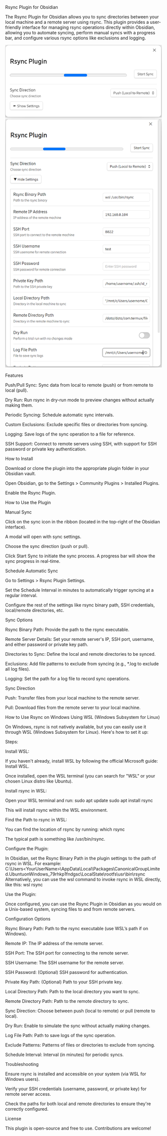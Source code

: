 Rsync Plugin for Obsidian

The Rsync Plugin for Obsidian allows you to sync directories between your local machine and a remote server using rsync. This plugin provides a user-friendly interface for managing rsync operations directly within Obsidian, allowing you to automate syncing, perform manual syncs with a progress bar, and configure various rsync options like exclusions and logging.

![image](./images/rsync1.PNG)
![image](./images/rsync2.PNG)

Features

Push/Pull Sync: Sync data from local to remote (push) or from remote to local (pull).

Dry Run: Run rsync in dry-run mode to preview changes without actually making them.

Periodic Syncing: Schedule automatic sync intervals.

Custom Exclusions: Exclude specific files or directories from syncing.

Logging: Save logs of the sync operation to a file for reference.

SSH Support: Connect to remote servers using SSH, with support for SSH password or private key authentication.

How to Install

Download or clone the plugin into the appropriate plugin folder in your Obsidian vault.

Open Obsidian, go to the Settings > Community Plugins > Installed Plugins.

Enable the Rsync Plugin.

How to Use the Plugin

Manual Sync

Click on the sync icon in the ribbon (located in the top-right of the Obsidian interface).

A modal will open with sync settings.

Choose the sync direction (push or pull).

Click Start Sync to initiate the sync process. A progress bar will show the sync progress in real-time.

Schedule Automatic Sync

Go to Settings > Rsync Plugin Settings.

Set the Schedule Interval in minutes to automatically trigger syncing at a regular interval.

Configure the rest of the settings like rsync binary path, SSH credentials, local/remote directories, etc.

Sync Options

Rsync Binary Path: Provide the path to the rsync executable.

Remote Server Details: Set your remote server's IP, SSH port, username, and either password or private key path.

Directories to Sync: Define the local and remote directories to be synced.

Exclusions: Add file patterns to exclude from syncing (e.g., *.log to exclude all log files).

Logging: Set the path for a log file to record sync operations.

Sync Direction

Push: Transfer files from your local machine to the remote server.

Pull: Download files from the remote server to your local machine.

How to Use Rsync on Windows Using WSL (Windows Subsystem for Linux)

On Windows, rsync is not natively available, but you can easily use it through WSL (Windows Subsystem for Linux). Here's how to set it up:

Steps:

Install WSL:

If you haven't already, install WSL by following the official Microsoft guide: Install WSL.

Once installed, open the WSL terminal (you can search for "WSL" or your chosen Linux distro like Ubuntu).

Install rsync in WSL:

Open your WSL terminal and run: sudo apt update sudo apt install rsync 

This will install rsync within the WSL environment.

Find the Path to rsync in WSL:

You can find the location of rsync by running: which rsync 

The typical path is something like /usr/bin/rsync.

Configure the Plugin:

In Obsidian, set the Rsync Binary Path in the plugin settings to the path of rsync in WSL. For example: C:\Users\<YourUserName>\AppData\Local\Packages\CanonicalGroupLimited.UbuntuonWindows_79rhkp1fndgsc\LocalState\rootfs\usr\bin\rsync Alternatively, you can use the wsl command to invoke rsync in WSL directly, like this: wsl rsync 

Use the Plugin:

Once configured, you can use the Rsync Plugin in Obsidian as you would on a Unix-based system, syncing files to and from remote servers.

Configuration Options

Rsync Binary Path: Path to the rsync executable (use WSL’s path if on Windows).

Remote IP: The IP address of the remote server.

SSH Port: The SSH port for connecting to the remote server.

SSH Username: The SSH username for the remote server.

SSH Password: (Optional) SSH password for authentication.

Private Key Path: (Optional) Path to your SSH private key.

Local Directory Path: Path to the local directory you want to sync.

Remote Directory Path: Path to the remote directory to sync.

Sync Direction: Choose between push (local to remote) or pull (remote to local).

Dry Run: Enable to simulate the sync without actually making changes.

Log File Path: Path to save logs of the sync operation.

Exclude Patterns: Patterns of files or directories to exclude from syncing.

Schedule Interval: Interval (in minutes) for periodic syncs.

Troubleshooting

Ensure rsync is installed and accessible on your system (via WSL for Windows users).

Verify your SSH credentials (username, password, or private key) for remote server access.

Check the paths for both local and remote directories to ensure they're correctly configured.

License

This plugin is open-source and free to use. Contributions are welcome!

